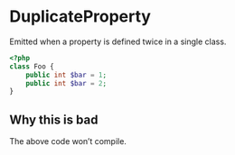 # DuplicateProperty

Emitted when a property is defined twice in a single class.

```php
<?php
class Foo {
    public int $bar = 1;
    public int $bar = 2;
}
```

## Why this is bad

The above code won’t compile.

